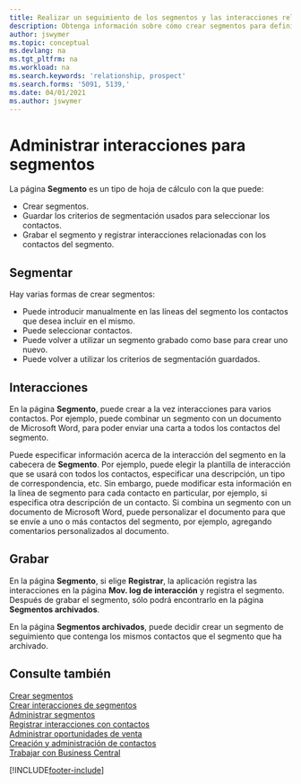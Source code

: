 ```yaml
---
title: Realizar un seguimiento de los segmentos y las interacciones relacionadas
description: Obtenga información sobre cómo crear segmentos para definir grupos de contactos y especificar interacciones para los segmentos.
author: jswymer
ms.topic: conceptual
ms.devlang: na
ms.tgt_pltfrm: na
ms.workload: na
ms.search.keywords: 'relationship, prospect'
ms.search.forms: '5091, 5139,'
ms.date: 04/01/2021
ms.author: jswymer
---
```

# <a name="manage-interactions-for-segments"></a><a name="manage-interactions-for-segments"></a>Administrar interacciones para segmentos
La página **Segmento** es un tipo de hoja de cálculo con la que puede:

* Crear segmentos.
* Guardar los criterios de segmentación usados para seleccionar los contactos.
* Grabar el segmento y registrar interacciones relacionadas con los contactos del segmento.

## <a name="segmenting"></a><a name="segmenting"></a>Segmentar
Hay varias formas de crear segmentos:

* Puede introducir manualmente en las líneas del segmento los contactos que desea incluir en el mismo.
* Puede seleccionar contactos.
* Puede volver a utilizar un segmento grabado como base para crear uno nuevo.
* Puede volver a utilizar los criterios de segmentación guardados.

## <a name="interactions"></a><a name="interactions"></a>Interacciones
En la página **Segmento**, puede crear a la vez interacciones para varios contactos. Por ejemplo, puede combinar un segmento con un documento de Microsoft Word, para poder enviar una carta a todos los contactos del segmento.

Puede especificar información acerca de la interacción del segmento en la cabecera de **Segmento**. Por ejemplo, puede elegir la plantilla de interacción que se usará con todos los contactos, especificar una descripción, un tipo de correspondencia, etc. Sin embargo, puede modificar esta información en la línea de segmento para cada contacto en particular, por ejemplo, si especifica otra descripción de un contacto. Si combina un segmento con un documento de Microsoft Word, puede personalizar el documento para que se envíe a uno o más contactos del segmento, por ejemplo, agregando comentarios personalizados al documento.

## <a name="logging"></a><a name="logging"></a>Grabar
En la página **Segmento**, si elige **Registrar**, la aplicación registra las interacciones en la página **Mov. log de interacción** y registra el segmento. Después de grabar el segmento, sólo podrá encontrarlo en la página **Segmentos archivados**.

En la página **Segmentos archivados**, puede decidir crear un segmento de seguimiento que contenga los mismos contactos que el segmento que ha archivado.

## <a name="see-also"></a><a name="see-also"></a>Consulte también
[Crear segmentos](marketing-how-create-segment.md)  
[Crear interacciones de segmentos](marketing-how-create-interactions.md)  
[Administrar segmentos](marketing-segments.md)  
[Registrar interacciones con contactos](marketing-interactions.md)  
[Administrar oportunidades de venta](marketing-manage-sales-opportunities.md)  
[Creación y administración de contactos](marketing-contacts.md)  
[Trabajar con Business Central](ui-work-product.md)


[!INCLUDE[footer-include](includes/footer-banner.md)]
